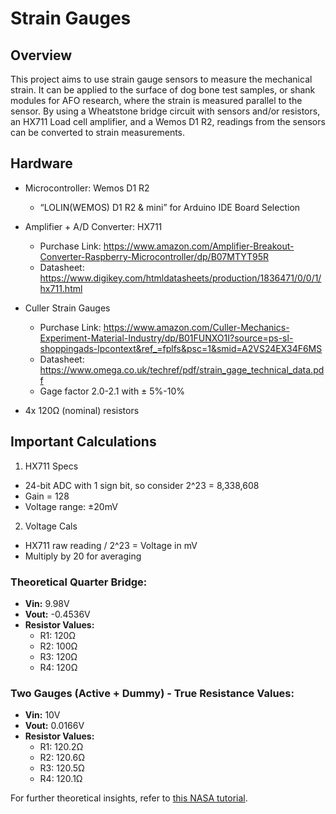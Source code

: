 # Strain Gauges

## Overview
This project aims to use strain gauge sensors to measure the mechanical strain. It can be applied to the surface of dog bone test samples, or shank modules for AFO research, where the strain is measured parallel to the sensor. By using a Wheatstone bridge circuit with sensors and/or resistors, an HX711 Load cell amplifier, and a Wemos D1 R2, readings from the sensors can be converted to strain measurements. 

## Hardware
- Microcontroller: Wemos D1 R2
  - “LOLIN(WEMOS) D1 R2 & mini” for Arduino IDE Board Selection

- Amplifier + A/D Converter: HX711
  - Purchase Link: https://www.amazon.com/Amplifier-Breakout-Converter-Raspberry-Microcontroller/dp/B07MTYT95R 
  - Datasheet: https://www.digikey.com/htmldatasheets/production/1836471/0/0/1/hx711.html

- Culler Strain Gauges
  - Purchase Link: https://www.amazon.com/Culler-Mechanics-Experiment-Material-Industry/dp/B01FUNXO1I?source=ps-sl-shoppingads-lpcontext&ref_=fplfs&psc=1&smid=A2VS24EX34F6MS
  - Datasheet: https://www.omega.co.uk/techref/pdf/strain_gage_technical_data.pdf
  - Gage factor 2.0-2.1 with ± 5%-10%

- 4x 120Ω (nominal) resistors

## Important Calculations
1. HX711 Specs
  - 24-bit ADC with 1 sign bit, so consider 2^23 = 8,338,608
  - Gain = 128
  - Voltage range: ±20mV
2. Voltage Cals
  - HX711 raw reading / 2^23 = Voltage in mV
  - Multiply by 20 for averaging

### Theoretical Quarter Bridge:
- **Vin:** 9.98V
- **Vout:** -0.4536V
- **Resistor Values:**
  - R1: 120Ω
  - R2: 100Ω
  - R3: 120Ω
  - R4: 120Ω
 
### Two Gauges (Active + Dummy) - True Resistance Values:
- **Vin:** 10V
- **Vout:** 0.0166V
- **Resistor Values:**
  - R1: 120.2Ω
  - R2: 120.6Ω
  - R3: 120.5Ω
  - R4: 120.1Ω

For further theoretical insights, refer to [this NASA tutorial](https://www.grc.nasa.gov/www/k-12/airplane/tunwheat.html).



